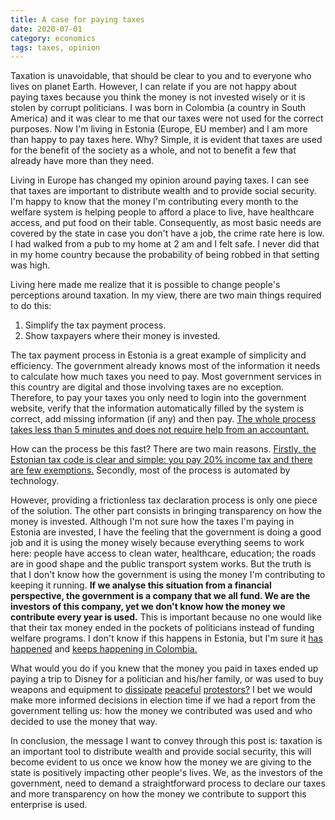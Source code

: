 ```yaml
---
title: A case for paying taxes
date: 2020-07-01
category: economics
tags: taxes, opinion
---
```


Taxation is unavoidable, that should be clear to you and to everyone who lives on planet Earth. However, I can relate if you are not happy about paying taxes because you think the money is not invested wisely or it is stolen by corrupt politicians. I was born in Colombia (a country in South America) and it was clear to me that our taxes were not used for the correct purposes. Now I'm living in Estonia (Europe, EU member) and I am more than happy to pay taxes here. Why? Simple, it is evident that taxes are used for the benefit of the society as a whole, and not to benefit a few that already have more than they need.

Living in Europe has changed my opinion around paying taxes. I can see that taxes are important to distribute wealth and to provide social security. I'm happy to know that the money I'm contributing every month to the welfare system is helping people to afford a place to live, have healthcare access, and put food on their table. Consequently, as most basic needs are covered by the state in case you don't have a job, the crime rate here is low. I had walked from a pub to my home at 2 am and I felt safe. I never did that in my home country because the probability of being robbed in that setting was high.

Living here made me realize that it is possible to change people's perceptions around taxation. In my view, there are two main things required to do this:

1. Simplify the tax payment process.
2. Show taxpayers where their money is invested.

The tax payment process in Estonia is a great example of simplicity and efficiency. The government already knows most of the information it needs to calculate how much taxes you need to pay. Most government services in this country are digital and those involving taxes are no exception. Therefore, to pay your taxes you only need to login into the government website, verify that the information automatically filled by the system is correct, add missing information (if any) and then pay. [The whole process takes less than 5 minutes and does not require help from an accountant.](https://www.workinestonia.com/working-in-estonia/taxes/)

How can the process be this fast? There are two main reasons. [Firstly, the Estonian tax code is clear and simple: you pay 20% income tax and there are few exemptions.](https://www.riigiteataja.ee/en/eli/530012014003/consolide) Secondly, most of the process is automated by technology.

However, providing a frictionless tax declaration process is only one piece of the solution. The other part consists in bringing transparency on how the money is invested. Although I'm not sure how the taxes I'm paying in Estonia are invested, I have the feeling that the government is doing a good job and it is using the money wisely because everything seems to work here: people have access to clean water, healthcare, education; the roads are in good shape and the public transport system works. But the truth is that I don't know how the government is using the money I'm contributing to keeping it running. **If we analyse this situation from a financial perspective, the government is a company that we all fund. We are the investors of this company, yet we don't know how the money we contribute every year is used.** This is important because no one would like that their tax money ended in the pockets of politicians instead of funding welfare programs. I don't know if this happens in Estonia, but I'm sure it [has happened](https://lasillavacia.com/silla-llena/red-social/caso-de-reficar-historia-de-nunca-acabar-71692) and [keeps happening in Colombia.](https://www.semana.com/nacion/articulo/coronavirus-contratos-escandalosos-en-pandemia/682519)

What would you do if you knew that the money you paid in taxes ended up paying a trip to Disney for a politician and his/her family, or was used to buy weapons and equipment to [dissipate](https://www.theverge.com/2020/6/2/21278285/peaceful-protest-oakland-george-floyd-police-violence-tear-gas) [peaceful](https://www.nytimes.com/2020/06/05/nyregion/police-kettling-protests-nyc.html) [protestors?](https://www.theguardian.com/us-news/2020/jun/06/police-violence-protests-us-george-floyd) I bet we would make more informed decisions in election time if we had a report from the government telling us: how the money we contributed was used and who decided to use the money that way.

In conclusion, the message I want to convey through this post is: taxation is an important tool to distribute wealth and provide social security, this will become evident to us once we know how the money we are giving to the state is positively impacting other people's lives. We, as the investors of the government, need to demand a straightforward process to declare our taxes and more transparency on how the money we contribute to support this enterprise is used.
